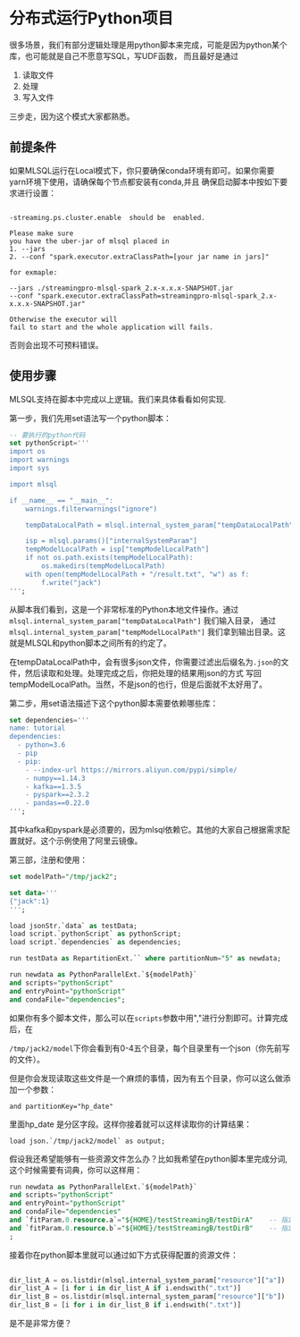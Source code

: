 # 分布式运行Python项目

很多场景，我们有部分逻辑处理是用python脚本来完成，可能是因为python某个库，也可能就是自己不愿意写SQL，写UDF函数，
而且最好是通过

1. 读取文件
2. 处理
3. 写入文件

三步走，因为这个模式大家都熟悉。

## 前提条件

如果MLSQL运行在Local模式下，你只要确保conda环境有即可。如果你需要yarn环境下使用，请确保每个节点都安装有conda,并且
确保启动脚本中按如下要求进行设置：


```

-streaming.ps.cluster.enable  should be  enabled.

Please make sure
you have the uber-jar of mlsql placed in
1. --jars
2. --conf "spark.executor.extraClassPath=[your jar name in jars]"

for exmaple:

--jars ./streamingpro-mlsql-spark_2.x-x.x.x-SNAPSHOT.jar
--conf "spark.executor.extraClassPath=streamingpro-mlsql-spark_2.x-x.x.x-SNAPSHOT.jar"

Otherwise the executor will
fail to start and the whole application will fails.

```

否则会出现不可预料错误。

## 使用步骤

MLSQL支持在脚本中完成以上逻辑。我们来具体看看如何实现.  

第一步，我们先用set语法写一个python脚本：

```sql
-- 要执行的python代码
set pythonScript='''
import os
import warnings
import sys

import mlsql

if __name__ == "__main__":
    warnings.filterwarnings("ignore")

    tempDataLocalPath = mlsql.internal_system_param["tempDataLocalPath"]

    isp = mlsql.params()["internalSystemParam"]
    tempModelLocalPath = isp["tempModelLocalPath"]
    if not os.path.exists(tempModelLocalPath):
        os.makedirs(tempModelLocalPath)
    with open(tempModelLocalPath + "/result.txt", "w") as f:
        f.write("jack")
''';
```

从脚本我们看到，这是一个非常标准的Python本地文件操作。通过 `mlsql.internal_system_param["tempDataLocalPath"]` 我们输入目录，
通过 `mlsql.internal_system_param["tempModelLocalPath"]` 我们拿到输出目录。这就是MLSQL和python脚本之间所有的约定了。

在tempDataLocalPath中，会有很多json文件，你需要过滤出后缀名为`.json`的文件，然后读取和处理。处理完成之后，你把处理的结果用json的方式
写回 tempModelLocalPath。当然，不是json的也行，但是后面就不太好用了。

第二步，用set语法描述下这个python脚本需要依赖哪些库：

```sql
set dependencies='''
name: tutorial
dependencies:
  - python=3.6
  - pip
  - pip:
    - --index-url https://mirrors.aliyun.com/pypi/simple/
    - numpy==1.14.3
    - kafka==1.3.5
    - pyspark==2.3.2
    - pandas==0.22.0
''';

```

其中kafka和pyspark是必须要的，因为mlsql依赖它。其他的大家自己根据需求配置就好。这个示例使用了阿里云镜像。

第三部，注册和使用：

```sql
set modelPath="/tmp/jack2";

set data='''
{"jack":1}
''';

load jsonStr.`data` as testData;
load script.`pythonScript` as pythonScript;
load script.`dependencies` as dependencies;

run testData as RepartitionExt.`` where partitionNum="5" as newdata;    --partitionNum=5即将数据分成5个分区

run newdata as PythonParallelExt.`${modelPath}`
and scripts="pythonScript" 
and entryPoint="pythonScript"
and condaFile="dependencies";


```

如果你有多个脚本文件，那么可以在`scripts`参数中用","进行分割即可。计算完成后，在

`/tmp/jack2/model`下你会看到有0-4五个目录，每个目录里有一个json（你先前写的文件）。

但是你会发现读取这些文件是一个麻烦的事情，因为有五个目录，你可以这么做添加一个参数：

```
and partitionKey="hp_date"
```

里面hp_date 是分区字段。这样你接着就可以这样读取你的计算结果：

```
load json.`/tmp/jack2/model` as output;
```

假设我还希望能够有一些资源文件怎么办？比如我希望在python脚本里完成分词,这个时候需要有词典，你可以这样用：

```sql
run newdata as PythonParallelExt.`${modelPath}`
and scripts="pythonScript" 
and entryPoint="pythonScript"
and condaFile="dependencies"
and `fitParam.0.resource.a`="${HOME}/testStreamingB/testDirA"    -- 指定要加载文件目录
and `fitParam.0.resource.b`="${HOME}/testStreamingB/testDirB"    -- 指定要加载文件目录 
;
```

接着你在python脚本里就可以通过如下方式获得配置的资源文件：

```python
    
dir_list_A = os.listdir(mlsql.internal_system_param["resource"]["a"])
dir_list_A = [i for i in dir_list_A if i.endswith(".txt")]
dir_list_B = os.listdir(mlsql.internal_system_param["resource"]["b"])
dir_list_B = [i for i in dir_list_B if i.endswith(".txt")]

```

是不是非常方便？





